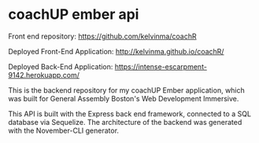 # coachUP ember api

Front end repository: https://github.com/kelvinma/coachR

Deployed Front-End Application: http://kelvinma.github.io/coachR/

Deployed Back-End Application: https://intense-escarpment-9142.herokuapp.com/

This is the backend repository for my coachUP Ember application, which was built for General Assembly Boston's Web Development Immersive.

This API is built with the Express back end framework, connected to a SQL database via Sequelize. The architecture of the backend was generated with the November-CLI generator.

